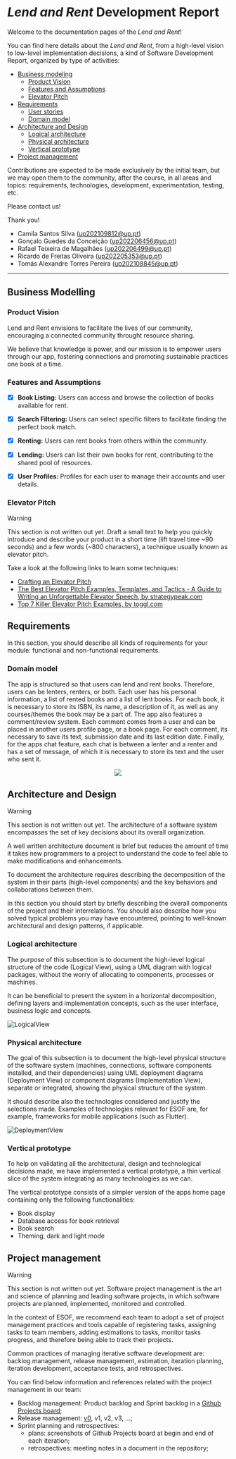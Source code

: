 # _Lend and Rent_ Development Report

Welcome to the documentation pages of the _Lend and Rent_!

You can find here details about the _Lend and Rent_, from a high-level vision to low-level implementation decisions, a kind of Software Development Report, organized by type of activities: 

* [Business modeling](#Business-Modelling) 
  * [Product Vision](#Product-Vision)
  * [Features and Assumptions](#Features-and-Assumptions)
  * [Elevator Pitch](#Elevator-pitch)
* [Requirements](#Requirements)
  * [User stories](#User-stories)
  * [Domain model](#Domain-model)
* [Architecture and Design](#Architecture-And-Design)
  * [Logical architecture](#Logical-Architecture)
  * [Physical architecture](#Physical-Architecture)
  * [Vertical prototype](#Vertical-Prototype)
* [Project management](#Project-Management)

Contributions are expected to be made exclusively by the initial team, but we may open them to the community, after the course, in all areas and topics: requirements, technologies, development, experimentation, testing, etc.

Please contact us!

Thank you!

- Camila Santos Silva (up202109812@up.pt)
- Gonçalo Guedes da Conceição (up202206456@up.pt)
- Rafael Teixeira de Magalhães (up202206499@up.pt)
- Ricardo de Freitas Oliveira (up202205353@up.pt)
- Tomás Alexandre Torres Pereira (up202108845@up.pt)

---
## Business Modelling

### Product Vision
Lend and Rent envisions to facilitate the lives of our community, encouraging a connected community throught resource sharing.

We believe that knowledge is power, and our mission is to empower users through our app, fostering connections and promoting sustainable practices one book at a time.

### Features and Assumptions
- [x] **Book Listing:** Users can access and browse the collection of books available for rent.
  
- [x] **Search Filtering:** Users can select specific filters to facilitate finding the perfect book match. 

- [x] **Renting:** Users can rent books from others within the community.
  
- [x] **Lending:** Users can list their own books for rent, contributing to the shared pool of resources.

- [x] **User Profiles:** Profiles for each user to manage their accounts and user details.

### Elevator Pitch
> [!WARNING]
> This section is not written out yet.
Draft a small text to help you quickly introduce and describe your product in a short time (lift travel time ~90 seconds) and a few words (~800 characters), a technique usually known as elevator pitch.

Take a look at the following links to learn some techniques:
* [Crafting an Elevator Pitch](https://www.mindtools.com/pages/article/elevator-pitch.htm)
* [The Best Elevator Pitch Examples, Templates, and Tactics - A Guide to Writing an Unforgettable Elevator Speech, by strategypeak.com](https://strategypeak.com/elevator-pitch-examples/)
* [Top 7 Killer Elevator Pitch Examples, by toggl.com](https://blog.toggl.com/elevator-pitch-examples/)


## Requirements

In this section, you should describe all kinds of requirements for your module: functional and non-functional requirements.

### Domain model

The app is structured so that users can lend and rent books. Therefore, users can be lenters, renters, or both. Each user has his personal information, a list of rented books and a list of lent books. For each book, it is necessary to store its ISBN, its name, a description of it, as well as any courses/themes the book may be a part of. The app also features a comment/review system. Each comment comes from a user and can be placed in another users profile page, or a book page. For each comment, its necessary to save its text, submission date and its last edition date. Finally, for the apps chat feature, each chat is between a lenter and a renter and has a set of message, of which it is necessary to store its text and the user who sent it.
 
<p align="center" justify="center">
  <img src="https://github.com/FEUP-LEIC-ES-2023-24/2LEIC16T3/blob/main/docs/domain.png"/>
</p>


## Architecture and Design
> [!WARNING]
> This section is not written out yet.
The architecture of a software system encompasses the set of key decisions about its overall organization. 

A well written architecture document is brief but reduces the amount of time it takes new programmers to a project to understand the code to feel able to make modifications and enhancements.

To document the architecture requires describing the decomposition of the system in their parts (high-level components) and the key behaviors and collaborations between them. 

In this section you should start by briefly describing the overall components of the project and their interrelations. You should also describe how you solved typical problems you may have encountered, pointing to well-known architectural and design patterns, if applicable.

### Logical architecture
The purpose of this subsection is to document the high-level logical structure of the code (Logical View), using a UML diagram with logical packages, without the worry of allocating to components, processes or machines.

It can be beneficial to present the system in a horizontal decomposition, defining layers and implementation concepts, such as the user interface, business logic and concepts.

![LogicalView](https://github.com/FEUP-LEIC-ES-2023-24/2LEIC16T3/blob/main/docs/Architecture%20and%20Design/logical_archutecture.png)

### Physical architecture
The goal of this subsection is to document the high-level physical structure of the software system (machines, connections, software components installed, and their dependencies) using UML deployment diagrams (Deployment View) or component diagrams (Implementation View), separate or integrated, showing the physical structure of the system.

It should describe also the technologies considered and justify the selections made. Examples of technologies relevant for ESOF are, for example, frameworks for mobile applications (such as Flutter).

![DeploymentView](https://github.com/FEUP-LEIC-ES-2023-24/2LEIC16T3/blob/main/docs/Architecture%20and%20Design/physical_architecture.png)

### Vertical prototype
To help on validating all the architectural, design and technological decisions made, we have implemented a vertical prototype, a thin vertical slice of the system integrating as many technologies as we can.

The vertical prototype consists of a simpler version of the apps home page containing only the following functionalities:
- Book display
- Database access for book retrieval
- Book search
- Theming, dark and light mode

## Project management
> [!WARNING]
> This section is not written out yet.
Software project management is the art and science of planning and leading software projects, in which software projects are planned, implemented, monitored and controlled.

In the context of ESOF, we recommend each team to adopt a set of project management practices and tools capable of registering tasks, assigning tasks to team members, adding estimations to tasks, monitor tasks progress, and therefore being able to track their projects.

Common practices of managing iterative software development are: backlog management, release management, estimation, iteration planning, iteration development, acceptance tests, and retrospectives.

You can find below information and references related with the project management in our team: 

* Backlog management: Product backlog and Sprint backlog in a [Github Projects board](https://github.com/orgs/FEUP-LEIC-ES-2023-24/projects/54);
* Release management: [v0](#), v1, v2, v3, ...;
* Sprint planning and retrospectives: 
  * plans: screenshots of Github Projects board at begin and end of each iteration;
  * retrospectives: meeting notes in a document in the repository;
 
